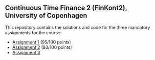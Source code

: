 ## Continuous Time Finance 2 (FinKont2), University of Copenhagen

This repository contains the solutions and code for the three mandatory assignments for the course:

- [Assignment 1](./Assignment_1) (95/100 points)
- [Assignment 2](./Assignment_2) (93/100 points)
- [Assignment 3](./Assignment_3)
